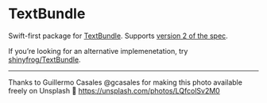 # TextBundle

Swift-first package for [TextBundle](http://textbundle.org). Supports [version 2 of the spec](http://textbundle.org/spec/).

If you’re looking for an alternative implemenetation, try [shinyfrog/TextBundle](https://github.com/shinyfrog/TextBundle).

---

Thanks to Guillermo Casales @gcasales for making this photo available freely on Unsplash 🎁
https://unsplash.com/photos/LQfcolSv2M0
